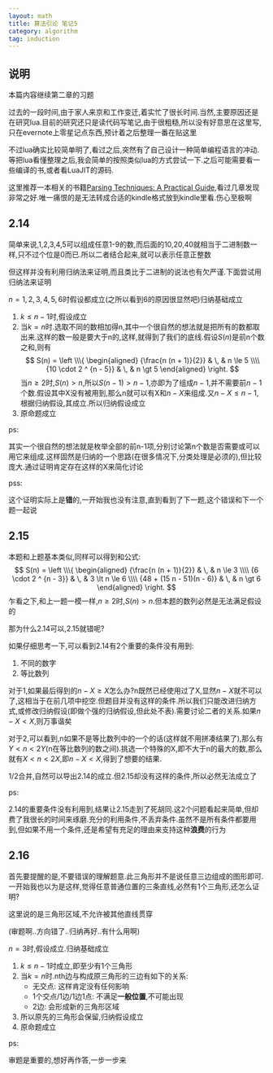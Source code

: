 ```yaml
---
layout: math
title: 算法引论 笔记5
category: algorithm
tag: induction
---
```


## 说明

本篇内容继续第二章的习题

过去的一段时间,由于家人来京和工作变迁,着实忙了很长时间.当然,主要原因还是在研究lua.目前的研究还只是读代码写笔记,由于很粗糙,所以没有好意思在这里写,只在evernote上零星记点东西,预计着之后整理一番在贴这里

不过lua确实比较简单明了,看过之后,突然有了自己设计一种简单编程语言的冲动.等把lua看懂整理之后,我会简单的按照类似lua的方式尝试一下.之后可能需要看一些编译的书,或者看LuaJIT的源码.

这里推荐一本相关的书籍[Parsing Techniques: A Practical Guide][parse guide],看过几章发现非常之好.唯一痛恨的是无法转成合适的kindle格式放到kindle里看.伤心至极啊

## 2.14

简单来说,1,2,3,4,5可以组成任意1-9的数,而后面的10,20,40就相当于二进制数一样,只不过个位是0而已.所以二者结合起来,就可以表示任意正整数

但这样并没有利用归纳法来证明,而且类比于二进制的说法也有欠严谨.下面尝试用归纳法来证明

$n = 1, 2, 3, 4, 5, 6$时假设都成立(之所以看到6的原因很显然吧)归纳基础成立

1. $k \le n - 1$时,假设成立
2. 当$k = n$时.选取不同的数相加得n,其中一个很自然的想法就是把所有的数都取出来.这样的数一般是要大于n的,这样,就得到了我们的底线.假设$S(n)$是前n个数之和,则有
$$
S(n) = 
\left
\\\{
\begin{aligned}
{\frac{n (n + 1)}{2}} & \, & n \le 5 \\\\
{10 \cdot 2 ^ {n  - 5}} & \, & n \gt 5
\end{aligned}
\right.
$$
当$n \ge 2$时,$S(n) > n$,所以$S(n - 1) > n - 1$,亦即为了组成$n - 1$,并不需要前$n - 1$个数.假设其中X没有被用到,那么n就可以有X和$n - X$来组成.又$n - X \le n - 1$,根据归纳假设,其成立.所以归纳假设成立
3. 原命题成立

ps:

其实一个很自然的想法就是枚举全部的前n-1项,分别讨论第n个数是否需要或可以用它来组成.这样固然是归纳的一个思路(在很多情况下,分类处理是必须的),但比较庞大.通过证明肯定存在这样的X来简化讨论

pss:

这个证明实际上是**错**的,一开始我也没有注意,直到看到了下一题,这个错误和下一个题一起说

## 2.15

本题和上题基本类似,同样可以得到和公式:
$$
S(n) = 
\left
\\\{
\begin{aligned}
{\frac{n (n + 1)}{2}} & \, & n \le 3 \\\\
{6 \cdot 2 ^ {n  - 3}} & \, & 3 \lt n \le 6 \\\\
{48 + (15 n - 51)(n - 6)} & \, & n \gt 6
\end{aligned}
\right.
$$
乍看之下,和上一题一模一样,$n \ge 2$时,$S(n) > n$.但本题的数列必然是无法满足假设的

那为什么2.14可以,2.15就错呢?

如果仔细思考一下,可以看到2.14有2个重要的条件没有用到:

1. 不同的数字
2. 等比数列

对于1,如果最后得到的$n - X \ge X$怎么办?n既然已经使用过了X,显然$n - X$就不可以了,这相当于在前几项中挖空.但题目并没有这样的条件.所以我们只能改进归纳方式,或修改归纳假设(即做个强的归纳假设,但此处不表).需要讨论二者的关系.如果$n - X < X$,则万事谐矣

对于2,可以看到,n如果不是等比数列中的一个的话(这样就不用拼凑结果了),那么有$Y < n < 2 Y$(n在等比数列的数之间).挑选一个特殊的X,即不大于n的最大的数,那么就有$X < n < 2 X$,即$n - X < X$,得到了想要的结果.

1/2合并,自然可以导出2.14的成立.但2.15却没有这样的条件,所以必然无法成立了

ps:

2.14的重要条件没有利用到,结果让2.15走到了死胡同.这2个问题看起来简单,但却费了我很长的时间来琢磨.充分的利用条件,不丢弃条件.虽然不是所有条件都要用到,但如果不用一个条件,还是希望有充足的理由来支持这种**浪费**的行为

## 2.16

首先要提醒的是,不要错误的理解题意.此三角形并不是说任意三边组成的图形即可.一开始我也以为是这样,觉得任意普通位置的三条直线,必然有1个三角形,还怎么证明?

这里说的是三角形区域,不允许被其他直线贯穿

(审题啊..方向错了..归纳再好..有什么用啊)

$n = 3$时,假设成立.归纳基础成立

1. $k \le n - 1$时成立,即至少有1个三角形
2. 当$k = n$时.nth边与构成原三角形的三边有如下的关系:
    * 无交点: 这样肯定没有任何影响
    * 1个交点/1边/1边1点: 不满足**一般位置**,不可能出现
    * 2边: 会形成新的三角形区域
3. 所以原先的三角形会保留,归纳假设成立
4. 原命题成立

ps:

审题是重要的,想好再作答,一步一步来










































[parse guide]: http://www.amazon.com/Parsing-Techniques-Practical-Monographs-ebook/dp/B0017AMLL8/ref=zg_bs_271581011_3
